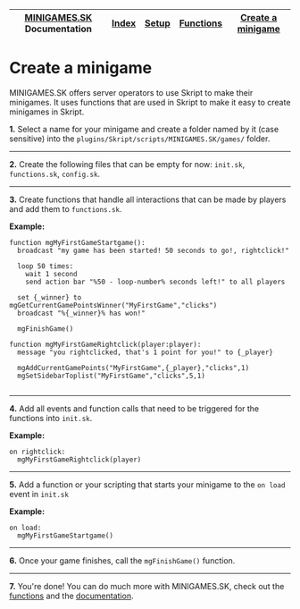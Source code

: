 | [MINIGAMES.SK](https://github.com/Abwasserrohr/MINIGAMES.SK) Documentation | [Index](index.md) | [Setup](setup.md) | [Functions](functions.md) | [Create a minigame](create_a_minigame.md) |
| -------- | -------- | -------- | -------- | -------- |

# Create a minigame
MINIGAMES.SK offers server operators to use Skript to make their minigames.
It uses functions that are used in Skript to make it easy to create minigames in Skript.


**1.** Select a name for your minigame and create a folder named by it (case sensitive) into the `plugins/Skript/scripts/MINIGAMES.SK/games/` folder.

---

**2.** Create the following files that can be empty for now: `init.sk`, `functions.sk`, `config.sk`.

---

**3.** Create functions that handle all interactions that can be made by players and add them to `functions.sk`.

**Example:**

```
function mgMyFirstGameStartgame():
  broadcast "my game has been started! 50 seconds to go!, rightclick!"
  
  loop 50 times:
    wait 1 second
    send action bar "%50 - loop-number% seconds left!" to all players

  set {_winner} to mgGetCurrentGamePointsWinner("MyFirstGame","clicks") 
  broadcast "%{_winner}% has won!"

  mgFinishGame()

function mgMyFirstGameRightclick(player:player):
  message "you rightclicked, that's 1 point for you!" to {_player}
  
  mgAddCurrentGamePoints("MyFirstGame",{_player},"clicks",1)
  mgSetSidebarToplist("MyFirstGame","clicks",5,1)
  
```

---

**4.** Add all events and function calls that need to be triggered for the functions into `init.sk`.

**Example:**
```
on rightclick:
  mgMyFirstGameRightclick(player)
```

---

**5.** Add a function or your scripting that starts your minigame to the `on load` event in `init.sk`

**Example:**
```
on load:
  mgMyFirstGameStartgame()
```

---

**6.** Once your game finishes, call the `mgFinishGame()` function. 

---

**7.** You're done! You can do much more with MINIGAMES.SK, check out the [functions](functions.md) and the [documentation](index.md).
